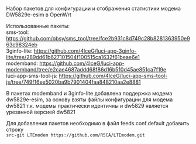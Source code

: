 Набор пакетов для конфигурации и отображения статистики модема DW5829e-esim в OpenWrt  
  
Использованные пакеты:  
sms-tool: https://github.com/obsy/sms_tool/tree/fce2b931c8d749c28b8281363950e963c98324eb  
3ginfo-lite: https://github.com/4IceG/luci-app-3ginfo-lite/tree/289dd61b627101504f100515ca1632f61beae6e1  
modemband: https://github.com/4IceG/luci-app-modemband/tree/e2cae4687addd68f86d16b510d45ae851ca7f19e  
luci-app-sms-tool-js: https://github.com/4IceG/luci-app-sms-tool-js/tree/749f16ee5020ba9b7901404faa848210aa2e8881  
  
В пакетах modemband и 3ginfo-lite добавлена поддержка модема dw5829e-esim, за основу взяты файлы конфигурации для модема dw5821 т.к. модемы практически идентичны и dw5829 является урезанной версией dw5821  
  
Для добавления пакетов необходимо в файл feeds.conf.default добавить строку  
```src-git LTEmodem https://github.com/R5CA/LTEmodem.git```
